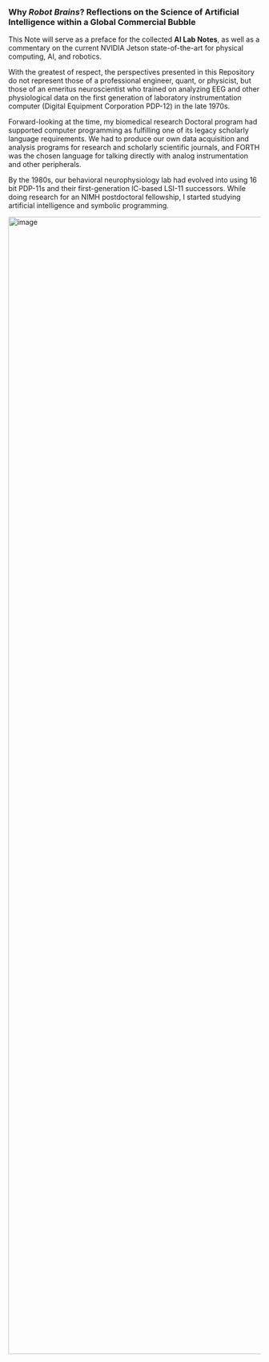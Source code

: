 ### Why *Robot Brains*?  Reflections on the Science of Artificial Intelligence within a Global Commercial Bubble

This Note will serve as a preface for the collected **AI Lab Notes**, as well as a commentary on the current NVIDIA Jetson state-of-the-art for physical computing, AI, and robotics.

With the greatest of respect, the perspectives presented in this Repository do not represent those of a professional engineer, quant, or physicist, but those of an emeritus neuroscientist who trained on analyzing EEG and other physiological data on the first generation of laboratory instrumentation computer (Digital Equipment Corporation PDP-12) in the late 1970s.

Forward-looking at the time, my biomedical research Doctoral program had supported computer programming as fulfilling one of its legacy scholarly language requirements. We had to produce our own data acquisition and analysis programs for research and scholarly scientific journals, and FORTH was the chosen language for talking directly with analog instrumentation and other peripherals.

By the 1980s, our behavioral neurophysiology lab had evolved into using 16 bit PDP-11s and their first-generation IC-based LSI-11 successors. While doing research for an NIMH postdoctoral fellowship, I started studying artificial intelligence and symbolic programming.

<img width="1488" height="2266" alt="image" src="https://github.com/user-attachments/assets/5892bf85-f67d-4038-b6b6-aece56fe839a" />
